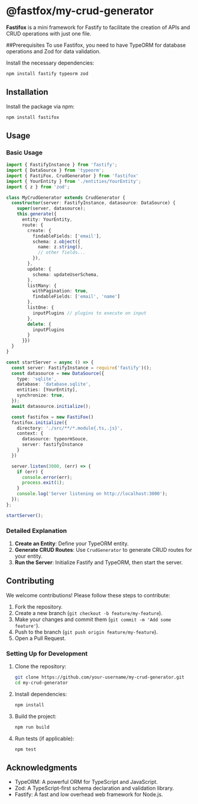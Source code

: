 
# @fastfox/my-crud-generator

**Fastifox** is a mini framework for Fastify to facilitate the creation of APIs and CRUD operations with just one file.

##Prerequisites
To use Fastifox, you need to have TypeORM for database operations and Zod for data validation.

Install the necessary dependencies:

```sh
npm install fastify typeorm zod
```

## Installation

Install the package via npm:

```sh
npm install fastifox
```

## Usage

### Basic Usage

```typescript
import { FastifyInstance } from 'fastify';
import { DataSource } from 'typeorm';
import { FastiFox, CrudGenerator } from 'fastifox'
import { YourEntity } from './entities/YourEntity';
import { z } from 'zod';

class MyCrudGenerator extends CrudGenerator {
  constructor(server: FastifyInstance, datasource: DataSource) {
    super(server, datasource);
    this.generate({
      entity: YourEntity,
      route: {
        create: {
          findableFields: ['email'],
          schema: z.object({
            name: z.string(),
            // other fields...
          }),
        },
        update: {
          schema: updateUserSchema,
        },
        listMany: {
          withPagination: true,
          findableFields: ['email', 'name']
        },
        listOne: {
          inputPlugins // plugins to execute on input
        },
        delete: {
          inputPlugins
        }
      }})
  }
}

const startServer = async () => {
  const server: FastifyInstance = require('fastify')();
  const datasource = new DataSource({
    type: 'sqlite',
    database: 'database.sqlite',
    entities: [YourEntity],
    synchronize: true,
  });
  await datasource.initialize();

  const fastifox = new FastiFox()
  fastifox.initialize({
    directory: './src/**/*.module{.ts,.js}',
    context: {
      datasource: typeormSouce,
      server: fastifyInstance
    }
  })

  server.listen(3000, (err) => {
    if (err) {
      console.error(err);
      process.exit(1);
    }
    console.log('Server listening on http://localhost:3000');
  });
};

startServer();
```

### Detailed Explanation

1. **Create an Entity**: Define your TypeORM entity.
2. **Generate CRUD Routes**: Use `CrudGenerator` to generate CRUD routes for your entity.
3. **Run the Server**: Initialize Fastify and TypeORM, then start the server.

## Contributing

We welcome contributions! Please follow these steps to contribute:

1. Fork the repository.
2. Create a new branch (`git checkout -b feature/my-feature`).
3. Make your changes and commit them (`git commit -m 'Add some feature'`).
4. Push to the branch (`git push origin feature/my-feature`).
5. Open a Pull Request.

### Setting Up for Development

1. Clone the repository:

   ```sh
   git clone https://github.com/your-username/my-crud-generator.git
   cd my-crud-generator
   ```

2. Install dependencies:

   ```sh
   npm install
   ```

3. Build the project:

   ```sh
   npm run build
   ```

4. Run tests (if applicable):

   ```sh
   npm test
   ```

## Acknowledgments

- TypeORM: A powerful ORM for TypeScript and JavaScript.
- Zod: A TypeScript-first schema declaration and validation library.
- Fastify: A fast and low overhead web framework for Node.js.
